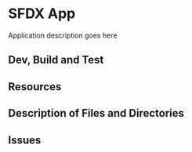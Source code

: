 # SFDX  App

Application description goes here

## Dev, Build and Test


## Resources


## Description of Files and Directories


## Issues


